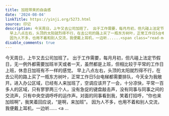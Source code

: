 ```yaml
---
title: 加班带来的自由感
date: '2024-08-04'
linkTitle: https://yinji.org/5273.html
source: 印记
description: 今天周日，上午又去公司加班了。 出于工作需要，每月月初，但凡碰上法定节假日，无一例外都需要加班半天或者一天，虽然都是上班，但相比较于平常的工作日上班，休息日加班有不一样的感觉。
  早上八点左右，头顶的太阳就烈得不行，在去公司的路上买了一瓶东方树叶，正常工作日5台电梯都需要排队，今天全为我敞开。进入办公区域，已经有人来加班了，空调应该开了一会，十分凉快，平常一百多人的区域，只有寥寥两三个人，没有急促的键盘敲击声，没有同事与同事之间的交流声，只有中央空调呼呼的运作声。对面的同事看到我，笑着打招呼，“你也来加班啊”，我笑着回应说，“是啊，来加班”。
  因为人不多，也用不着和别人交流，我便戴上耳机，一边听......<span class="read-more"> <a ...
disable_comments: true
---
```

今天周日，上午又去公司加班了。 出于工作需要，每月月初，但凡碰上法定节假日，无一例外都需要加班半天或者一天，虽然都是上班，但相比较于平常的工作日上班，休息日加班有不一样的感觉。 早上八点左右，头顶的太阳就烈得不行，在去公司的路上买了一瓶东方树叶，正常工作日5台电梯都需要排队，今天全为我敞开。进入办公区域，已经有人来加班了，空调应该开了一会，十分凉快，平常一百多人的区域，只有寥寥两三个人，没有急促的键盘敲击声，没有同事与同事之间的交流声，只有中央空调呼呼的运作声。对面的同事看到我，笑着打招呼，“你也来加班啊”，我笑着回应说，“是啊，来加班”。 因为人不多，也用不着和别人交流，我便戴上耳机，一边听......<span class="read-more"> <a ...